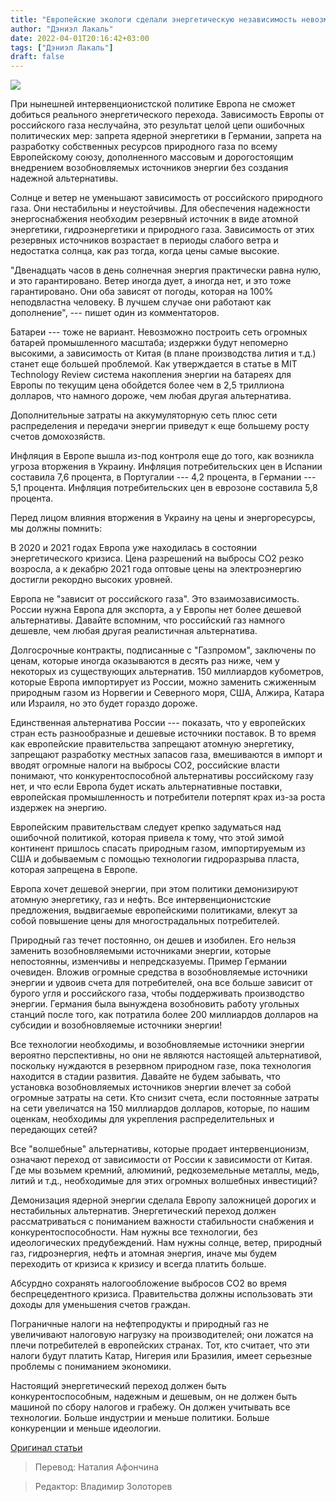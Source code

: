 ```yaml
---
title: "Европейские экологи сделали энергетическую независимость невозможной"
author: "Дэниэл Лакаль"
date: 2022-04-01T20:16:42+03:00
tags: ["Дэниэл Лакаль"]
draft: false
---
```

![](https://cdn.mises.org/styles/slideshow/s3/static-page/img/russia-gas-wire.jpg?itok=cWNf7c2y)

При нынешней интервенционистской политике Европа не сможет добиться реального энергетического перехода. Зависимость Европы от российского газа неслучайна, это  результат целой цепи ошибочных политических мер: запрета ядерной энергетики в Германии, запрета на разработку собственных ресурсов природного газа по всему Европейскому союзу, дополненного массовым и дорогостоящим внедрением возобновляемых источников энергии без создания надежной альтернативы.

Солнце и ветер не уменьшают зависимость от российского природного газа. Они нестабильны и неустойчивы. Для обеспечения надежности энергоснабжения необходим резервный источник в виде атомной энергетики, гидроэнергетики и природного газа. Зависимость от этих резервных источников возрастает в периоды слабого ветра и недостатка солнца, как раз тогда, когда цены самые высокие.

"Двенадцать часов в день солнечная энергия практически равна нулю, и это гарантировано. Ветер иногда дует, а иногда нет, и это тоже гарантировано. Они оба зависят от погоды, которая на 100% неподвластна человеку. В лучшем случае они работают как дополнение", --- пишет один из комментаторов.

Батареи --- тоже не вариант. Невозможно построить сеть огромных батарей промышленного масштаба; издержки будут непомерно высокими, а зависимость от Китая (в плане производства лития и т.д.) станет еще большей проблемой. Как утверждается в статье в MIT Technology Review система накопления энергии на батареях для Европы по текущим цена обойдется более чем в 2,5 триллиона долларов, что намного дороже, чем любая другая альтернатива.

Дополнительные затраты на аккумуляторную сеть плюс сети распределения и передачи энергии приведут к еще большему росту счетов домохозяйств.

Инфляция в Европе вышла из-под контроля еще до того, как возникла угроза вторжения в Украину. Инфляция потребительских цен в Испании составила 7,6 процента, в Португалии --- 4,2 процента, в Германии --- 5,1 процента. Инфляция потребительских цен в еврозоне составила 5,8 процента.

Перед лицом влияния вторжения в Украину на цены и энергоресурсы, мы должны помнить:

В 2020 и 2021 годах Европа уже находилась в состоянии энергетического кризиса. Цена разрешений на выбросы CO2 резко возросла, а к декабрю 2021 года оптовые цены на электроэнергию достигли рекордно высоких уровней.

Европа не "зависит от российского газа". Это взаимозависимость. России нужна Европа для экспорта, а у Европы нет более дешевой альтернативы. Давайте вспомним, что российский газ намного дешевле, чем любая другая реалистичная альтернатива.

Долгосрочные контракты, подписанные с "Газпромом", заключены по ценам, которые иногда оказываются в десять раз ниже, чем у некоторых из существующих альтернатив. 150 миллиардов кубометров, которые Европа импортирует из России, можно заменить сжиженным природным газом из Норвегии и Северного моря, США, Алжира, Катара или Израиля, но это будет гораздо дороже.

Единственная альтернатива России --- показать, что у европейских стран есть разнообразные и дешевые источники поставок. В то время как европейские правительства запрещают атомную энергетику, запрещают разработку местных запасов газа, вмешиваются в импорт и вводят огромные налоги на выбросы CO2, российские власти понимают, что конкурентоспособной альтернативы российскому газу нет, и что если Европа будет искать альтернативные поставки, европейская промышленность и потребители потерпят крах из-за роста издержек на энергию.

Европейским правительствам следует крепко задуматься над ошибочной политикой, которая привела к тому, что этой зимой континент пришлось спасать природным газом, импортируемым из США и добываемым с помощью технологии гидроразрыва пласта, которая запрещена в Европе.

Европа хочет дешевой энергии, при этом политики демонизируют атомную энергетику, газ и нефть. Все интервенционистские предложения, выдвигаемые европейскими политиками, влекут за собой повышение цены для многострадальных потребителей.

Природный газ течет постоянно, он дешев и изобилен. Его нельзя заменить возобновляемыми источниками энергии, которые непостоянны, изменчивы и непредсказуемы. Пример Германии очевиден. Вложив огромные средства в возобновляемые источники энергии и удвоив счета для потребителей, она все больше зависит от бурого угля и российского газа, чтобы поддерживать производство энергии. Германия была вынуждена возобновить работу угольных станций после того, как потратила более 200 миллиардов долларов на субсидии и возобновляемые источники энергии!

Все технологии необходимы, и возобновляемые источники энергии вероятно перспективны, но они не являются настоящей альтернативой, поскольку нуждаются в резервном природном газе, пока технология находится в стадии развития. Давайте не будем забывать, что установка возобновляемых источников энергии влечет за собой огромные затраты на сети. Кто снизит счета, если постоянные затраты на сети увеличатся на 150 миллиардов долларов, которые, по нашим оценкам, необходимы для укрепления распределительных и передающих сетей?

Все "волшебные" альтернативы, которые продает интервенционизм, означают переход от зависимости от России к зависимости от Китая. Где мы возьмем кремний, алюминий, редкоземельные металлы, медь, литий и т.д., необходимые для этих огромных волшебных инвестиций?

Демонизация ядерной энергии сделала Европу заложницей дорогих и нестабильных альтернатив. Энергетический переход должен рассматриваться с пониманием важности стабильности снабжения и конкурентоспособности. Нам нужны все технологии, без идеологических предубеждений. Нам нужны солнце, ветер, природный газ, гидроэнергия, нефть и атомная энергия, иначе мы будем переходить от кризиса к кризису и всегда платить больше.

Абсурдно сохранять налогообложение выбросов CO2 во время беспрецедентного кризиса. Правительства должны использовать эти доходы для уменьшения счетов граждан.

Пограничные налоги на нефтепродукты и природный газ не увеличивают налоговую нагрузку на производителей; они ложатся на плечи потребителей в европейских странах. Тот, кто считает, что эти налоги будут платить Катар, Нигерия или Бразилия, имеет серьезные проблемы с пониманием экономики.

Настоящий энергетический переход должен быть конкурентоспособным, надежным и дешевым, он не должен быть машиной по сбору налогов и грабежу. Он должен учитывать все технологии. Больше индустрии и меньше политики. Больше конкуренции и меньше идеологии.

[Оригинал статьи](https://mises.org/wire/european-environmentalists-have-made-energy-independence-impossible)

> Перевод: Наталия Афончина

> Редактор: Владимир Золоторев

